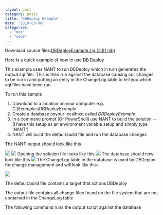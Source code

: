 ```yaml
---
layout: post
category: posts
title: "DBDeploy Example"
date: "2010-03-06"
categories: 
  - "net"
  - "code"
---
```


Download source files:[DBDeployExample.zip (4.81 mb)](file:///C:/blog/file.axd?file=DBDeployExample.zip)

Here is a quick example of how to use [DB Deploy](http://dbdeploy.com/)

This example uses NANT to run DBDeploy which in turn generates the _output.sql_ file.  This is then run against the database causing our changes to be run in and putting an entry in the ChangeLog table to tell you which sql files have been run.

To run this sample

1. Download to a location on your computer e.g. _C:\\Examples\\DBDeployExample_
2. Create a database onyour localhost called _DBDeployExample_
3. In a command prompt (Or [PowerShell](http://www.microsoft.com/windowsserver2003/technologies/management/powershell/download.mspx)) use [NANT](http://nant.sourceforge.net/) to build the solution --(I have this setup as an environment variable setup and simply type 'NANT')
4. NANT will build the default.build file and run the database changes

The NANT output should look like this

![](images/image.axd?picture=dbdeploy-cmd1.png) ![](images/image.axd?picture=dbdeploy-cmd2.png) Opening the solution file looks like this ![](images/image.axd?picture=DBDeployExample-DirStructure.png) The database should now look like this ![](images/image.axd?picture=dbdeploy-dbview.png) The ChangeLog table in the database is used by DBDeploy for change management and will look like this:

![](images/image.axd?picture=dbdeploy-ChangeLogTable.png)

The default.build file contains a target that actions DBDeploy

 <target name="script.generate" description="generate a sql upgrade script"> 
 <call target="setup.changelogtable"/> <call target="setup.builddir"/>

 <echo message="Calling dbdeploy with dbConnection=${connstring}..." />

 <dbdeploy dbType="mssql" dbConnection="${connstring}" dir="${script.dir}" outputFile="${output.file}" undoOutputFile="${undo.output.file}" />

<echo message="...finished calling dbdeploy." /> </target>

The output file contains all change files found on the file system that are not contained in the ChangeLog table

The following command runs the output script against the database

 <target name="script.execute"> <echo message="Executing script ${script.execute.filename} against database ${database.name}..." />

<exec program="${sqlcmd}"> <arg value="${script.execute.extraparams}" /> <arg value="-i" />

> <arg value="${script.execute.filename}" /> <arg value="-d" /> <arg value="${database.name}" />

<arg value="-S"/> <arg value="${server}" />

</exec>

<echo message="...finished executing script." />

</target>
